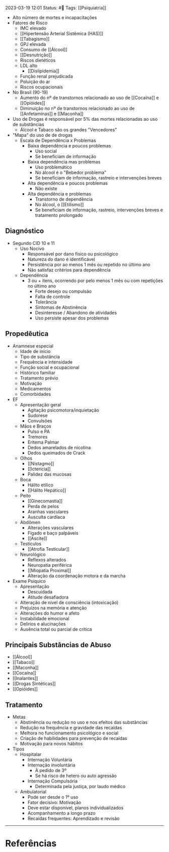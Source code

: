 2023-03-19 12:01
Status: #🌱 
Tags: [[Psiquiatria]]
<br/>
- Alto número de mortes e incapacitações
- Fatores de Risco
	- IMC elevado
	- [[Hipertensão Arterial Sistêmica (HAS)]]
	- [[Tabagismo]]
	- GPJ elevada
	- Consumo de [[Álcool]]
	- [[Desnutrição]]
	- Riscos dietéticos
	- LDL alto
		- [[Dislipidemia]]
	- Função renal prejudicada
	- Poluição do ar
	- Riscos ocupacionais
- No Brasil (90-19)
	- Aumento do nº de transtornos relacionado ao uso de [[Cocaína]] e [[Opióides]]
	- Diminuição no nº de transtornos relacionado ao uso de [[Anfetaminas]] e [[Maconha]]
- Uso de Drogas é responsável por 5% das mortes relacionadas ao uso de substâncias
	- Álcool e Tabaco são os grandes "Vencedores"
- "Mapa" do uso de de drogas
	- Escala de Dependência x Problemas
		- Baixa dependência e poucos problemas
			- Uso social
			- Se beneficiam de informação
		- Baixa dependência mas problemas
			- Uso problemático
			- No álcool é o "Bebedor problema"
			- Se beneficiam de informação, rastreio e intervenções breves
		- Alta dependência e poucos problemas
			- Não existe
		- Alta dependência e problemas
			- Transtorno de dependência
			- No álcool, o [[Etilismo]]
			- Se beneficiam de informação, rastreio, intervenções breves e tratamento prolongado
## Diagnóstico
- Segundo CID 10 e 11
	- Uso Nocivo
		- Responsável por dano físico ou psicológico
		- Natureza do dano é identificável
		- Persistência por ao menos 1 mês ou repetido no último ano
		- Não satisfaz critérios para dependência
	- Dependência
		- 3 ou + itens, ocorrendo por pelo menos 1 mês ou com repetições no último ano
			- Forte desejo ou compulsão
			- Falta de controle
			- Tolerância
			- Sintomas de Abstinência
			- Desinteresse / Abandono de atividades
			- Uso persiste apesar dos problemas
## Propedêutica
- Anamnese especial
	- Idade de início
	- Tipo de substância
	- Frequência e intensidade
	- Função social e ocupacional
	- Histórico familiar
	- Tratamento prévio
	- Motivação
	- Medicamentos
	- Comorbidades
- EF
	- Apresentação geral
		- Agitação psicomotora/inquietação
		- Sudorese
		- Convulsões
	- Mãos e Braços
		- Pulso e PA
		- Tremores
		- Eritema Palmar
		- Dedos amarelados de nicotina
		- Dedos queimados de Crack
	- Olhos
		- [[Nistagmo]]
		- [[Icterícia]]
		- Palidez das mucosas
	- Boca
		- Hálito etílico
		- [[Hálito Hepático]]
	- Peito
		- [[Ginecomastia]]
		- Perda de pelos
		- Aranhas vasculares
		- Ausculta cardíaca
	- Abdômen
		- Alterações vasculares
		- Fígado e baço palpáveis
		- [[Ascite]]
	- Testículos
		- [[Atrofia Testicular]]
	- Neurológico
		- Reflexos alterados
		- Neuropatia periférica
		- [[Miopatia Proximal]]
		- Alteração da coordenação motora e da marcha
- Exame Psíquico
	- Apresentação
		- Descuidada
		- Atitude desafiadora
	- Alteração de nível de consciência (intoxicação)
	- Prejuízos na memória e atenção
	- Alterações do humor e afeto
	- Instabilidade emocional
	- Delírios e alucinações
	- Ausência total ou parcial de crítica
## Principais Substâncias de Abuso
- [[Álcool]]
- [[Tabaco]]
- [[Maconha]]
- [[Cocaína]]
- [[Inalantes]]
- [[Drogas Sintéticas]]
- [[Opióides]]
## Tratamento
- Metas
	- Abstinência ou redução no uso e nos efeitos das substâncias
	- Redução na frequência e gravidade das recaídas
	- Melhora no funcionamento psicológico e social
	- Criação de habilidades para prevenção de recaídas
	- Motivação para novos hábitos
- Tipos
	- Hospitalar
		- Internação Voluntária
		- Internação involuntária
			- À pedido de 3º
			- Se há risco de hetero ou auto agressão
		- Internação Compulsória
			- Determinada pela justiça, por laudo médico
	- Ambulatorial
		- Pode ser desde o 1º uso
		- Fator decisivo: Motivação
		- Deve estar disponível, planos individualizados
		- Acompanhamento a longo prazo
		- Recaídas frequentes: Aprendizado e revisão
____
# Referências

